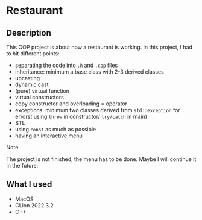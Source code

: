 # Restaurant

## Description
This OOP project is about how a restaurant is working. In this project, I had to hit different points:
- separating the code into ```.h``` and ```.cpp``` files
- inheritance: minimum a base class with 2-3 derived classes
- upcasting
- dynamic cast
- (pure) virtual function
- virtual constructors
- copy constructor and overloading = operator
- exceptions: minimum two classes derived from ```std::exception``` for errors( using ```throw``` in constructor/ ```try/catch``` in main)
- STL
- using ```const``` as much as possible
- having an interactive menu

>[!NOTE]
>The project is not finished, the menu has to be done. Maybe I will continue it in the future.

## What I used
- MacOS
- CLion 2022.3.2
- C++
